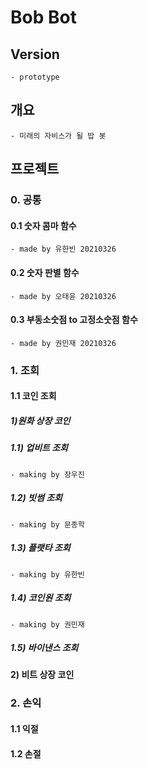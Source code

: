 # Bob Bot

## Version
    - prototype

## 개요

    - 미래의 자비스가 될 밥 봇

## 프로젝트

### 0. 공통

#### 0.1 숫자 콤마 함수
    - made by 유한빈 20210326

#### 0.2 숫자 판별 함수
    - made by 오태윤 20210326

#### 0.3 부동소숫점 to 고정소숫점 함수
    - made by 권민재 20210326

### 1. 조회

#### 1.1 코인 조회

##### 1)원화 상장 코인

##### 1.1) 업비트 조회
    - making by 장우진

##### 1.2) 빗썸 조회
    - making by 문종학

##### 1.3) 플랫타 조회
    - making by 유한빈

##### 1.4) 코인원 조회
    - making by 권민재

##### 1.5) 바이낸스 조회

#### 2) 비트 상장 코인

### 2. 손익

#### 1.1 익절

#### 1.2 손절
